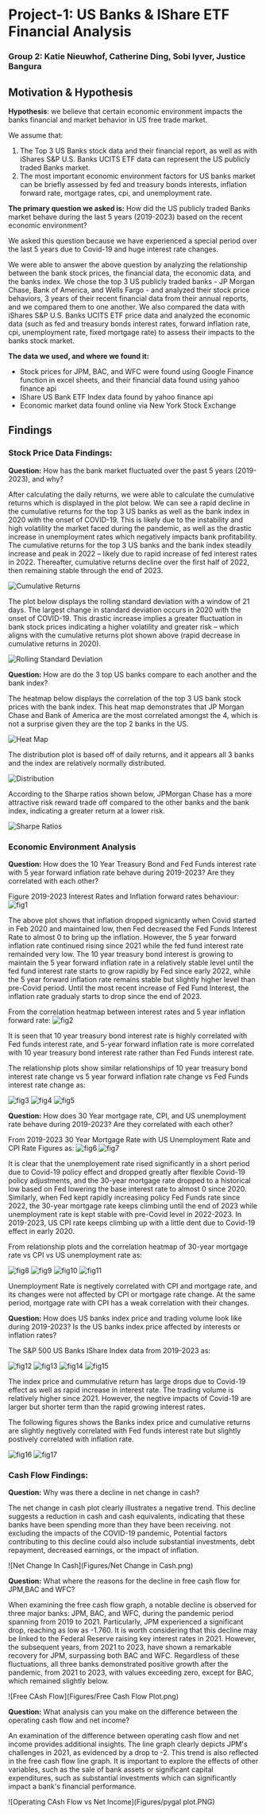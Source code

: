 # Project-1: US Banks & IShare ETF Financial Analysis
### Group 2: Katie Nieuwhof, Catherine Ding, Sobi Iyver, Justice Bangura

## Motivation & Hypothesis
**Hypothesis**: we believe that certain economic environment impacts the banks financial and market behavior in US free trade market. 

We assume that:

1.	The Top 3 US Banks stock data and their financial report, as well as with iShares S&P U.S. Banks UCITS ETF data can represent the US publicly traded Banks market.
2.	The most important economic environment factors for US banks market can be briefly assessed by fed and treasury bonds interests, inflation forward rate, mortgage rates, cpi, and unemployment rate.
   
**The primary question we asked is:**
How did the US publicly traded Banks market behave during the last 5 years (2019-2023) based on the recent economic environment?

We asked this question because we have experienced a special period over the last 5 years due to Covid-19 and huge interest rate changes.

We were able to answer the above question by analyzing the relationship between the bank stock prices, the financial data, the economic data, and the banks index. We chose the top 3 US publicly traded banks - JP Morgan Chase, Bank of America, and Wells Fargo - and analyzed their stock price behaviors, 3 years of their recent financial data from their annual reports, and we compared them to one another. We also compared the data with iShares S&P U.S. Banks UCITS ETF price data and analyzed the economic data (such as fed and treasury bonds interest rates, forward inflation rate, cpi, unemployment rate, fixed mortgage rate) to assess their impacts to the banks stock market.

**The data we used, and where we found it:**
* Stock prices for JPM, BAC, and WFC were found using Google Finance function in excel sheets, and their financial data found using yahoo finance api
* IShare US Bank ETF Index data found by yahoo finance api
* Economic market data found online via New York Stock Exchange

## Findings

### Stock Price Data Findings:

**Question:** How has the bank market fluctuated over the past 5 years (2019-2023), and why?

After calculating the daily returns, we were able to calculate the cumulative returns which is displayed in the plot below. We can see a rapid decline in the cumulative returns for the top 3 US banks as well as the bank index in 2020 with the onset of COVID-19. This is likely due to the instability and high volatility the market faced during the pandemic, as well as the drastic increase in unemployment rates which negatively impacts bank profitability. The cumulative returns for the top 3 US banks and the bank index steadily increase and peak in 2022 – likely due to rapid increase of fed interest rates in 2022. Thereafter, cumulative returns decline over the first half of 2022, then remaining stable through the end of 2023. 

![Cumulative Returns](Figures/cumulative_returns_plot.png)

The plot below displays the rolling standard deviation with a window of 21 days. The largest change in standard deviation occurs in 2020 with the onset of COVID-19. This drastic increase implies a greater fluctuation in bank stock prices indicating a higher volatility and greater risk – which aligns with the cumulative returns plot shown above (rapid decrease in cumulative returns in 2020).

![Rolling Standard Deviation](Figures/rolling_std_plot.png)

**Question:** How are do the 3 top US banks compare to each another and the bank index?

The heatmap below displays the correlation of the top 3 US bank stock prices with the bank index. This heat map demonstrates that JP Morgan Chase and Bank of America are the most correlated amongst the 4, which is not a surprise given they are the top 2 banks in the US. 

![Heat Map](Figures/heatmap.png)

The distribution plot is based off of daily returns, and it appears all 3 banks and the index are relatively normally distributed.

![Distribution](Figures/distrubution_plot.png)

According to the Sharpe ratios shown below, JPMorgan Chase has a more attractive risk reward trade off compared to the other banks and the bank index, indicating a greater return at a lower risk. 

![Sharpe Ratios](Figures/sharpe_ratios_plot.png)

### Economic Environment Analysis

**Question:** How does the 10 Year Treasury Bond and Fed Funds interest rate with 5 year forward inflation rate behave during 2019-2023? Are they correlated with each other?

Figure 2019-2023 Interest Rates and Inflation forward rates behaviour:
![fig1](./Figures/rates_inflattion_plot.png) 

The above plot shows that inflation dropped signicantly when Covid started in Feb 2020 and maintained low, then Fed decreased the Fed Funds Interest Rate to almost 0 to bring up the inflation. However, the 5 year forward inflation rate continued rising since 2021 while the fed fund interest rate remainded very low. The 10 year treasury bond interest is growing to maintain the 5 year forward inflation rate in a relatively stable level until the fed fund interest rate starts to grow rapidly by Fed since early 2022, while the 5 year forward inflation rate remains stable but slightly higher level than pre-Covid period. Until the most recent increase of Fed Fund Interest, the inflation rate gradualy starts to drop since the end of 2023.

From the correlation heatmap between interest rates and 5 year inflation forward rate:
![fig2](./Figures/rates_inflattion_heatmap.png) 

It is seen that 10 year treasury bond interest rate is highly correlated with Fed funds interest rate, and 5-year forward inflation rate is more correlated with 10 year treasury bond interest rate rather than Fed Funds interest rate.

The relationship plots show similar relationships of 10 year treasury bond interest rate change vs 5 year forward inflation rate change vs Fed Funds interest rate change as:

![fig3](./Figures/treasury_inflation_plot.png) 
![fig4](./Figures/fed_inflation_plot.png) 
![fig5](./Figures/fed_treasury_plot.png) 


**Question:** How does 30 Year mortgage rate, CPI, and US unemployment rate behave during 2019-2023? Are they correlated with each other?

From 2019-2023 30 Year Mortgage Rate with US Unemployment Rate and CPI Rate Figures as:
![fig6](./Figures/mortgage_unemployment_plot.png) 
![fig7](./Figures/cpi_plot.png) 

It is clear that the unemployement rate rised significantly in a short period due to Covid-19 policy effect and dropped greatly after flexible Covid-19 policy adjustments, and the 30-year mortgage rate dropped to a historical low based on Fed lowering the base interest rate to almost 0 since 2020. Similarly, when Fed kept rapidly increasing policy Fed Funds rate since 2022, the 30-year mortgage rate keeps climbing until the end of 2023 while unemployment rate is kept stable with pre-Covid level in 2022-2023. In 2019-2023, US CPI rate keeps climbing up with a little dent due to Covid-19 effect in early 2020.

From relationship plots and the correlation heatmap of 30-year mortgage rate vs CPI vs US unemployment rate as:

![fig8](./Figures/mortgage_cpi_plot.png) 
![fig9](./Figures/unemployment_cpi_plot.png)
![fig10](./Figures/unemployment_mortgage_plot.png) 
![fig11](./Figures/mortgage_cpi_unemployment_heatmap.png)

Unemployment Rate is negtively correlated with CPI and mortgage rate, and its changes were not affected by CPI or mortgage rate change. At the same period, mortgage rate with CPI has a weak correlation with their changes.

**Question:**  How does US banks index price and trading volume look like during 2019-2023? Is the US banks index price affected by interests or inflation rates?

The S&P 500 US Banks IShare Index data from 2019-2023 as:

![fig12](./Figures/index_price_plot.png)
![fig13](./Figures/index_trade_volumn_plot.png)
![fig14](./Figures/index_daily_return_plot.png)
![fig15](./Figures/index_cummulative_return_plot.png)

The index price and cummulative return has large drops due to Covid-19 effect as well as rapid increase in interest rate. The trading volume is relatively higher since 2021. However, the negtive impacts of Covid-19 are larger but shorter term than the rapid growing interest rates.

The following figures shows the Banks index price and cumulative returns are slightly negtively correlated with Fed funds interest rate but slightly postively correlated with inflation rate.

![fig16](./Figures/index_interests_inflation_plot.png)
![fig17](./Figures/index_interests_inflation_heatmap.png)

### Cash Flow Findings:

**Question:** Why was there a decline in net change in cash?

The net change in cash plot clearly illustrates a negative trend. This decline suggests a reduction in cash and cash equivalents, indicating that these banks have been spending more than they have been receiving. not excluding the impacts of the COVID-19 pandemic, Potential factors contributing to this decline could also include substantial investments, debt repayment, decreased earnings, or the impact of inflation.

![Net Change In Cash](Figures/Net Change in Cash.png)

**Question:** What where the reasons for the decline in free cash flow for JPM,BAC and WFC?

When examining the free cash flow graph, a notable decline is observed for three major banks: JPM, BAC, and WFC, during the pandemic period spanning from 2019 to 2021. Particularly, JPM experienced a significant drop, reaching as low as -1.760. It is worth considering that this decline may be linked to the Federal Reserve raising key interest rates in 2021. However, the subsequent years, from 2021 to 2023, have shown a remarkable recovery for JPM, surpassing both BAC and WFC. Regardless of these fluctuations, all three banks demonstrated positive growth after the pandemic, from 2021 to 2023, with values exceeding zero, except for BAC, which remained slightly below.

![Free CAsh Flow](Figures/Free Cash Flow Plot.png)

**Question:** What analysis can you make on the difference between the operating cash flow and net income?

An examination of the difference between operating cash flow and net income provides additional insights. The line graph clearly depicts JPM's challenges in 2021, as evidenced by a drop to -2. This trend is also reflected in the free cash flow line graph. It is important to explore the effects of other variables, such as the sale of bank assets or significant capital expenditures, such as substantial investments which can significantly impact a bank's financial performance.

![Operating CAsh Flow vs Net Income](Figures/pygal plot.PNG)


